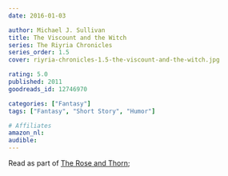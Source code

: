 ```yaml
---
date: 2016-01-03

author: Michael J. Sullivan
title: The Viscount and the Witch
series: The Riyria Chronicles
series_order: 1.5
cover: riyria-chronicles-1.5-the-viscount-and-the-witch.jpg

rating: 5.0
published: 2011
goodreads_id: 12746970

categories: ["Fantasy"]
tags: ["Fantasy", "Short Story", "Humor"]

# Affiliates
amazon_nl: 
audible: 
---
```


Read as part of [The Rose and Thorn](2016-01-06-Michael-J-Sullivan---The-Rose-and-the-Thorn.md);
